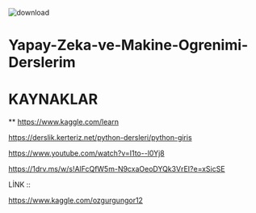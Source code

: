 
![download](https://github.com/ozgurgungoro/Yapay-Zeka-ve-Makine-Ogrenimi-Derslerim/assets/171092519/b876a38b-6d96-4afc-bf17-4f52b6947ef7)



# Yapay-Zeka-ve-Makine-Ogrenimi-Derslerim

<h1>KAYNAKLAR</h1>

** https://www.kaggle.com/learn


https://derslik.kerteriz.net/python-dersleri/python-giris

https://www.youtube.com/watch?v=I1to--l0Yj8


https://1drv.ms/w/s!AlFcQfW5m-N9cxaOeoDYQk3VrEI?e=xSicSE




LİNK :: 

https://www.kaggle.com/ozgurgungor12
